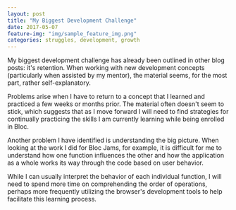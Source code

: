 ```yaml
---
layout: post
title: "My Biggest Development Challenge" 
date: 2017-05-07
feature-img: "img/sample_feature_img.png"
categories: struggles, development, growth 
---
```


My biggest development challenge has already been outlined in other blog posts: it's retention. When working with new development concepts (particularly when assisted by my mentor), the material seems, for the most part, rather self-explanatory. 

Problems arise when I have to return to a concept that I learned and practiced a few weeks or months prior. The material often doesn't seem to stick, which suggests that as I move forward I will need to find strategies for continually practicing the skills I am currently learning while being enrolled in Bloc. 

Another problem I have identified is understanding the big picture. When looking at the work I did for Bloc Jams, for example, it is difficult for me to understand how one function influences the other and how the application as a whole works its way through the code based on user behavior. 

While I can usually interpret the behavior of each individual function, I will need to spend more time on comprehending the order of operations, perhaps more frequently utilizing the browser's development tools to help facilitate this learning process. 